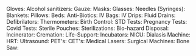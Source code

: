 Gloves:
Alcohol sanitizers:
Gauze:
Masks:
Glasses:
Needles (Syringes):
Blankets:
Pillows: 
Beds:
Anti-Biotics:
IV Bags:
IV Drips:
Fluid Drains:
Defibrilators:
Thermometers:
Birth Control:
STD Tests:
Pregnancy Tests:
Covid Tests:
Sterile Pouches:
Sterilizations:
Bio-hazard Disposal:
Incinerator:
Cremation:
Life-Support:
Incubators:
NICU:
Dialasis Machine:
HRT: 
Ultrasound:
PET's:
CET's:
Medical Lasers:
Surgical Machines:
Bone Saw:
